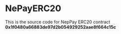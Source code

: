# NePayERC20
This is the source code for NepPay ERC20 contract **0x1f0480a66883de97d2b054929252aae8f664c15c**
